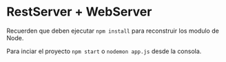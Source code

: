 # RestServer + WebServer

Recuerden que deben ejecutar 
```npm install```
para reconstruir los modulo de Node.  

Para inciar el proyecto ```npm start``` o ```nodemon app.js``` desde la consola.
